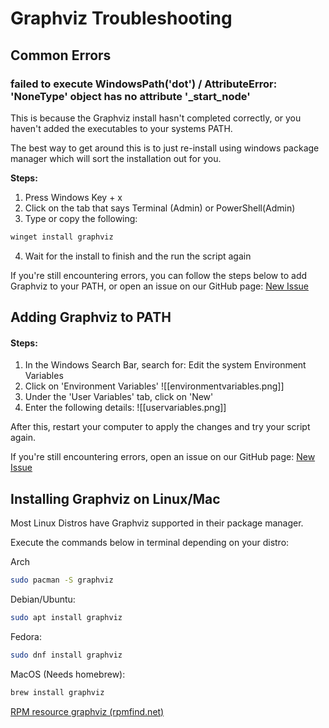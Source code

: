# Graphviz Troubleshooting

## Common Errors

### failed to execute WindowsPath('dot') / AttributeError: 'NoneType' object has no attribute '\_start\_node'

This is because the Graphviz install hasn't completed correctly, or you haven't added the executables to your systems PATH.

The best way to get around this is to just re-install using windows package manager which will sort the installation out for you.

**Steps:**

1. Press Windows Key + x
2. Click on the tab that says Terminal (Admin) or PowerShell(Admin)
3. Type or copy the following:

```sh
winget install graphviz
```

4. Wait for the install to finish and the run the script again

If you're still encountering errors, you can follow the steps below to add Graphviz to your PATH, or open an issue on our GitHub page: [New Issue](https://github.com/Jordan-Prescott/odins\_spear/issues/new)

## Adding Graphviz to PATH

#### Steps:

1. In the Windows Search Bar, search for: Edit the system Environment Variables
2. Click on 'Environment Variables' !\[\[environmentvariables.png]]
3. Under the 'User Variables' tab, click on 'New'
4. Enter the following details: !\[\[uservariables.png]]

After this, restart your computer to apply the changes and try your script again.

If you're still encountering errors, open an issue on our GitHub page: [New Issue](https://github.com/Jordan-Prescott/odins\_spear/issues/new)

## Installing Graphviz on Linux/Mac

Most Linux Distros have Graphviz supported in their package manager.

Execute the commands below in terminal depending on your distro:

Arch

```sh
sudo pacman -S graphviz
```

Debian/Ubuntu:

```sh
sudo apt install graphviz
```

Fedora:

```sh
sudo dnf install graphviz
```

MacOS (Needs homebrew):

```sh
brew install graphviz
```

[RPM resource graphviz (rpmfind.net)](https://rpmfind.net/linux/rpm2html/search.php?query=graphviz)